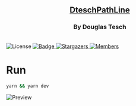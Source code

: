 <br />

<div align="center">
  <a href="https://github.com/Dtesch9/dtesch-path-line">
    <h2>DteschPathLine</h2>
  </a>

  <h3>By Douglas Tesch</h3>
</div>

<br />

<span align="center">
  <img alt="License" src="https://img.shields.io/badge/license-MIT-%2304D361">

  <a href="https://www.linkedin.com/in/douglas-tesch-00b7a518b/">
    <img alt="Badge" src="https://img.shields.io/badge/Developer-Douglas%20Tesch-orange">
  </a>

  <a href="https://github.com/Dtesch9/dtesch-path-line/stargazers">
    <img alt="Stargazers" src="https://img.shields.io/github/stars/Dtesch9/dtesch-path-line?style=social">
  </a>

   <a href="https://github.com/Dtesch9/dtesch-path-line/network/members">
    <img alt="Members" src="https://img.shields.io/github/forks/Dtesch9/dtesch-path-line?style=social">
  </a>
</span>

# Run

```sh
yarn && yarn dev
```

![Preview](https://github.com/Dtesch9/bracket-experiment/blob/main/preview-dtesch-pathline.png)
